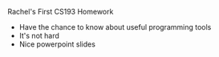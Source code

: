 Rachel's First CS193 Homework
- Have the chance to know about useful programming tools 
- It's not hard
- Nice powerpoint slides 
